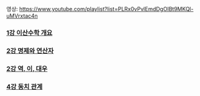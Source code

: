 영상: https://www.youtube.com/playlist?list=PLRx0vPvlEmdDgOIBt9MKQl-uMVrxtac4n

### [1강 이산수학 개요](./1.%이산수학%개요/README.md)

### [2강 명제와 연산자](./2.%명제와%연산자/README.md)

### [2강 역, 이, 대우](./3.%역,%이,%대우/README.md)

### [4강 동치 관계](./4.%동치/README.md)
